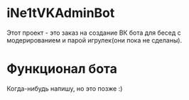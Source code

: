 # iNe1tVKAdminBot
Этот проект - это заказ на создание ВК бота для бесед с модерированием и парой игрулек(они пока не сделаны).
# Функционал бота
Когда-нибудь напишу, но это позже :)
